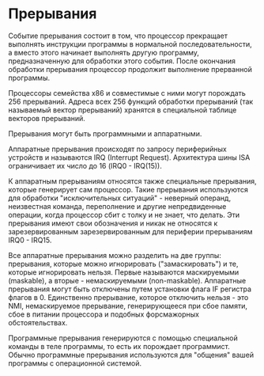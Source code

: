 # Прерывания

Событие прерывания состоит в том, что процессор прекращает выполнять инструкции программы в нормальной последовательности, а вместо этого начинает выполнять другую программу, предназначенную для обработки этого события. После окончания обработки прерывания процессор продолжит выполнение прерванной программы.

Процессоры семейства x86 и совместимые с ними могут порождать 256 прерываний. Адреса всех 256 функций обработки прерываний (так называемый вектор прерываний) хранятся в специальной таблице векторов прерываний.

Прерывания могут быть программными и аппаратными.

Аппаратные прерывания происходят по запросу периферийных устройств и называются IRQ (Interrupt Request). Архитектура шины ISA ограничивает их число до 16 (IRQ0 - IRQ(15)).

К аппаратным прерываниям относятся также специальные прерывания, которые генерирует сам процессор. Такие прерывания используются для обработки "исключительных ситуаций" - неверный операнд, неизвестная команда, переполнение и другие непредвиденные операции, когда процессор сбит с толку и не знает, что делать. Эти прерывания имеют свои обозначения и никак не относятся к зарезервированным зарезервированным для периферии прерываниям IRQ0 - IRQ15.

Все аппаратные прерывания можно разделить на две группы: прерывания, которые можно игнорировать ("замаскировать") и те, которые игнорировать нельзя. Первые называются маскируемыми (maskable), а вторые - немаскируемыми (non-maskable). Аппаратные прерывания могут быть отключены путем установки флага IF регистра флагов в 0. Единственно прерывание, которое отключить нельзя - это NMI, немаскируемое прерывание, генерирующееся при сбое памяти, сбое в питании процессора и подобных форсмажорных обстоятельствах. 

Программные прерывания генерируются с помощью специальной команды в теле программы, то есть их порождает программист. Обычно программные прерывания используются для "общения" вашей программы с операционной системой.